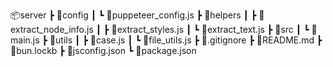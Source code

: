 📦server
 ┣ 📂config
 ┃ ┗ 📜puppeteer_config.js
 ┣ 📂helpers
 ┃ ┣ 📜extract_node_info.js
 ┃ ┣ 📜extract_styles.js
 ┃ ┗ 📜extract_text.js
 ┣ 📂src
 ┃ ┗ 📜main.js
 ┣ 📂utils
 ┃ ┣ 📜case.js
 ┃ ┗ 📜file_utils.js
 ┣ 📜.gitignore
 ┣ 📜README.md
 ┣ 📜bun.lockb
 ┣ 📜jsconfig.json
 ┗ 📜package.json